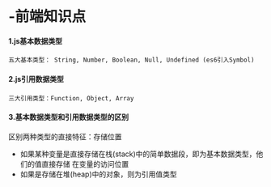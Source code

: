 # -前端知识点
#### 1.js基本数据类型
	五大基本类型： String, Number, Boolean, Null, Undefined (es6引入Symbol)
#### 2.js引用数据类型
	三大引用类型：Function, Object, Array
#### 3.基本数据类型和引用数据类型的区别
区别两种类型的直接特征：存储位置
* 如果某种变量是直接存储在栈(stack)中的简单数据段，即为基本数据类型，他们的值直接存储
在变量的访问位置
* 如果是存储在堆(heap)中的对象，则为引用值类型